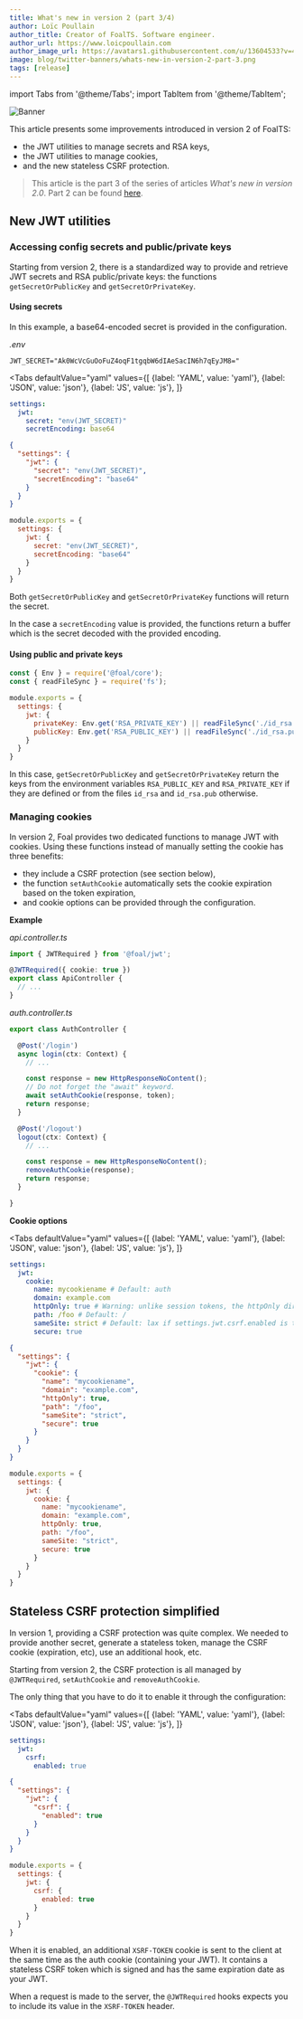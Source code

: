 ```yaml
---
title: What's new in version 2 (part 3/4)
author: Loïc Poullain
author_title: Creator of FoalTS. Software engineer.
author_url: https://www.loicpoullain.com
author_image_url: https://avatars1.githubusercontent.com/u/13604533?v=4
image: blog/twitter-banners/whats-new-in-version-2-part-3.png
tags: [release]
---
```


import Tabs from '@theme/Tabs';
import TabItem from '@theme/TabItem';

![Banner](./assets/whats-new-in-version-2-part-3/banner.png)

This article presents some improvements introduced in version 2 of FoalTS:
- the JWT utilities to manage secrets and RSA keys,
- the JWT utilities to manage cookies,
- and the new stateless CSRF protection.

<!--truncate-->

> This article is the part 3 of the series of articles *What's new in version 2.0*. Part 2 can be found [here](./2021-03-02-whats-new-in-version-2-part-2.md).

## New JWT utilities

### Accessing config secrets and public/private keys

Starting from version 2, there is a standardized way to provide and retrieve JWT secrets and RSA public/private keys: the functions `getSecretOrPublicKey` and `getSecretOrPrivateKey`.

#### Using secrets

In this example, a base64-encoded secret is provided in the configuration.

*.env*
```
JWT_SECRET="Ak0WcVcGuOoFuZ4oqF1tgqbW6dIAeSacIN6h7qEyJM8="
```


<Tabs
  defaultValue="yaml"
  values={[
    {label: 'YAML', value: 'yaml'},
    {label: 'JSON', value: 'json'},
    {label: 'JS', value: 'js'},
  ]}
>
<TabItem value="yaml">

```yaml
settings:
  jwt:
    secret: "env(JWT_SECRET)"
    secretEncoding: base64
```

</TabItem>
<TabItem value="json">

```json
{
  "settings": {
    "jwt": {
      "secret": "env(JWT_SECRET)",
      "secretEncoding": "base64"
    }
  }
}
```

</TabItem>
<TabItem value="js">

```javascript
module.exports = {
  settings: {
    jwt: {
      secret: "env(JWT_SECRET)",
      secretEncoding: "base64"
    }
  }
}
```

</TabItem>
</Tabs>

Both `getSecretOrPublicKey` and `getSecretOrPrivateKey` functions will return the secret.

In the case a `secretEncoding` value is provided, the functions return a buffer which is the secret decoded with the provided encoding.

#### Using public and private keys

```javascript
const { Env } = require('@foal/core');
const { readFileSync } = require('fs');

module.exports = {
  settings: {
    jwt: {
      privateKey: Env.get('RSA_PRIVATE_KEY') || readFileSync('./id_rsa', 'utf8'),
      publicKey: Env.get('RSA_PUBLIC_KEY') || readFileSync('./id_rsa.pub', 'utf8'),
    }
  }
}
```

In this case, `getSecretOrPublicKey` and `getSecretOrPrivateKey` return the keys from the environment variables `RSA_PUBLIC_KEY` and `RSA_PRIVATE_KEY` if they are defined or from the files `id_rsa` and `id_rsa.pub` otherwise.

### Managing cookies

In version 2, Foal provides two dedicated functions to manage JWT with cookies. Using these functions instead of manually setting the cookie has three benefits:
- they include a CSRF protection (see section below),
- the function `setAuthCookie` automatically sets the cookie expiration based on the token expiration,
- and cookie options can be provided through the configuration.

**Example**

*api.controller.ts*
```typescript
import { JWTRequired } from '@foal/jwt';

@JWTRequired({ cookie: true })
export class ApiController {
  // ...
}
```

*auth.controller.ts*
```typescript
export class AuthController {

  @Post('/login')
  async login(ctx: Context) {
    // ...

    const response = new HttpResponseNoContent();
    // Do not forget the "await" keyword.
    await setAuthCookie(response, token);
    return response;
  }

  @Post('/logout')
  logout(ctx: Context) {
    // ...

    const response = new HttpResponseNoContent();
    removeAuthCookie(response);
    return response;
  }

}
```

**Cookie options**

<Tabs
  defaultValue="yaml"
  values={[
    {label: 'YAML', value: 'yaml'},
    {label: 'JSON', value: 'json'},
    {label: 'JS', value: 'js'},
  ]}
>
<TabItem value="yaml">

```yaml
settings:
  jwt:
    cookie:
      name: mycookiename # Default: auth
      domain: example.com
      httpOnly: true # Warning: unlike session tokens, the httpOnly directive has no default value.
      path: /foo # Default: /
      sameSite: strict # Default: lax if settings.jwt.csrf.enabled is true.
      secure: true
```

</TabItem>
<TabItem value="json">

```json
{
  "settings": {
    "jwt": {
      "cookie": {
        "name": "mycookiename",
        "domain": "example.com",
        "httpOnly": true,
        "path": "/foo",
        "sameSite": "strict",
        "secure": true
      }
    }
  }
}
```

</TabItem>
<TabItem value="js">

```javascript
module.exports = {
  settings: {
    jwt: {
      cookie: {
        name: "mycookiename",
        domain: "example.com",
        httpOnly: true,
        path: "/foo",
        sameSite: "strict",
        secure: true
      }
    }
  }
}
```

</TabItem>
</Tabs>

## Stateless CSRF protection simplified

In version 1, providing a CSRF protection was quite complex. We needed to provide another secret, generate a stateless token, manage the CSRF cookie (expiration, etc), use an additional hook, etc.

Starting from version 2, the CSRF protection is all managed by `@JWTRequired`, `setAuthCookie` and `removeAuthCookie`.

The only thing that you have to do it to enable it through the configuration:

<Tabs
  defaultValue="yaml"
  values={[
    {label: 'YAML', value: 'yaml'},
    {label: 'JSON', value: 'json'},
    {label: 'JS', value: 'js'},
  ]}
>
<TabItem value="yaml">

```yaml
settings:
  jwt:
    csrf:
      enabled: true
```

</TabItem>
<TabItem value="json">

```json
{
  "settings": {
    "jwt": {
      "csrf": {
        "enabled": true
      }
    }
  }
}
```

</TabItem>
<TabItem value="js">

```javascript
module.exports = {
  settings: {
    jwt: {
      csrf: {
        enabled: true
      }
    }
  }
}
```

</TabItem>
</Tabs>

When it is enabled, an additional `XSRF-TOKEN` cookie is sent to the client at the same time as the auth cookie (containing your JWT). It contains a stateless CSRF token which is signed and has the same expiration date as your JWT.

When a request is made to the server, the `@JWTRequired` hooks expects you to include its value in the `XSRF-TOKEN` header.
